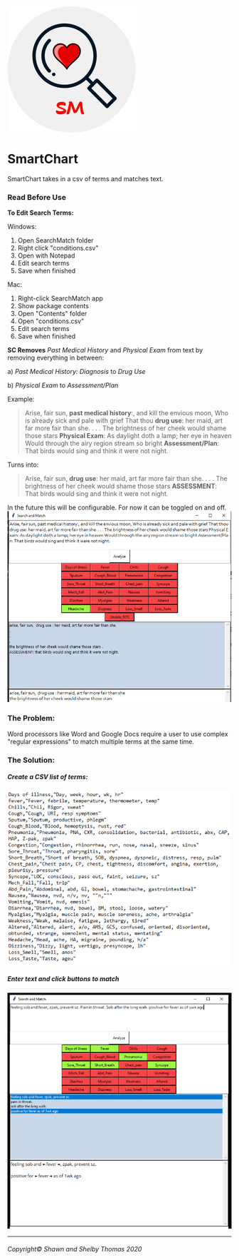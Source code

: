 ![SM Logo](images/logo-sms.png)
# SmartChart

SmartChart takes in a csv of terms and matches text. 

### Read Before Use

**To Edit Search Terms:**

Windows:
1) Open SearchMatch folder
2) Right click "conditions.csv"
3) Open with Notepad
4) Edit search terms
5) Save when finished

Mac:
1) Right-click SearchMatch app
2) Show package contents
3) Open "Contents" folder
4) Open "conditions.csv"
5) Edit search terms
6) Save when finished

**SC Removes** *Past Medical History* and *Physical Exam* from text by removing everything in between:

a) *Past Medical History: Diagnosis* to *Drug Use*

b) *Physical Exam* to *Assessment/Plan*

Example:
> Arise, fair sun, **past medical history**:, and kill the envious moon,
Who is already sick and pale with grief
That thou **drug use**: her maid, art far more fair than she. . . .
The brightness of her cheek would shame those stars
**Physical Exam**: As daylight doth a lamp; her eye in heaven
Would through the airy region stream so bright
**Assessment/Plan**: That birds would sing and think it were not night.

Turns into:

> Arise, fair sun, **drug use**: her maid, art far more fair than she. . . .
The brightness of her cheek would shame those stars
**ASSESSMENT**: That birds would sing and think it were not night.


In the future this will be configurable. For now it can be toggled on and off.
![SC Example](images/example1.PNG)

### The Problem:
Word processors like Word and Google Docs require a user to use complex "regular expressions" to match multiple terms at the same time.


### The Solution:
##### Create a CSV list of terms:

![SM Terms](images/terms-sm.png)


##### Enter text and click buttons to match


![SM Results](images/result-sm.png)

- - -
###### Copyright© Shawn and Shelby Thomas 2020


